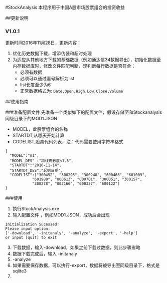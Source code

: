 #StockAnalysis
本程序用于中国A股市场股票组合的投资收益

##更新说明
### V1.0.1
更新时间2016年11月28日，更新内容：
1. 优化历史数据下载，增添伪装和超时处理
2. 为适应从其他地方下载的基础数据（例如通达信34数据导出），初始化数据至内存数据库时，修改文件匹配判断，现判断每行数据是否符合：
    - 必须有数据
    - 必须可以通过逗号解析为list
    - list长度至少为6
    - 正常数据格式为:
```Date,Open,High,Low,Close,Volume```

##使用指南

###准备配置文件
先准备一个类似如下的配置文件，假设存储至和Stockanalysis同级目录下的MOD1.JSON
- MODEL，此股票组合的名称
- STARTDT,从哪天开始计算
- CODELIST,股票代码列表，注：代码需要使用字符串格式
```
{
  "MODEL":"m1",
  "MODEL_DES" :"均线离散度<1.5",
  "STARTDT":"2016-11-14",
  "STARTDT_DES":"起始日期",
  "CODELIST":["300452", "300295", "300248", "600466", "601009",
            "601988", "000613", "000701", "300051", "300157",
            "300278", "002166", "600327", "600122"]
}
```

###使用
1. 执行StockAnalysis.exe
2. 输入配置文件 ，例如MOD1.JSON，成功后会出现
```
Initialization Sucessed!
Please input option:
['-download', '-initanaly', '-analyze', '-export', '-help']
or input [quit] to exit
```
3. 下载数据，输入-download，如果之前下载过数据，则此步骤省略
4. 数据下载完成后，输入 -initanaly
5. -analyze
6. 如果需要保存数据，可以执行-export，数据将被导出至同级目录下，格式是sqlite3
7. 